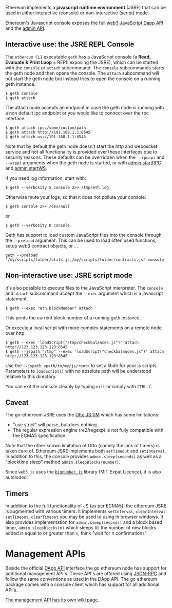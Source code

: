 Ethereum implements a **javascript runtime environment** (JSRE) that can be used in either interactive (console) or non-interactive (script) mode.
 
Ethereum's Javascript console exposes the full [web3 JavaScript Dapp API](https://github.com/ethereum/wiki/wiki/JavaScript-API) and the [admin API](JavaScript-Console#javascript-console-api).

## Interactive use: the JSRE REPL  Console

The `ethereum CLI` executable `geth` has a JavaScript console (a **Read, Evaluate & Print Loop** = REPL exposing the JSRE), which can be started with the `console` or `attach` subcommand. The `console` subcommands starts the geth node and then opens the console. The `attach` subcommand will not start the geth node but instead tries to open the console on a running geth instance.

    $ geth console
    $ geth attach

The attach node accepts an endpoint in case the geth node is running with a non default ipc endpoint or you would like to connect over the rpc interface.

    $ geth attach ipc:/some/custom/path
    $ geth attach http://191.168.1.1:8545
    $ geth attach ws://191.168.1.1:8546

Note that by default the geth node doesn't start the http and weboscket service and not all functionality is provided over these interfaces due to security reasons. These defaults can be overridden when the `--rpcapi` and `--wsapi` arguments when the geth node is started, or with [admin.startRPC](Management-APIs#admin_startrpc) and [admin.startWS](Management-APIs#admin_startws).

If you need log information, start with:

    $ geth --verbosity 5 console 2>> /tmp/eth.log

Otherwise mute your logs, so that it does not pollute your console:

    $ geth console 2>> /dev/null

or 

    $ geth --verbosity 0 console

Geth has support to load custom JavaScript files into the console through the `--preload` argument. This can be used to load often used functions, setup web3 contract objects, or ...
```
geth --preload "/my/scripts/folder/utils.js,/my/scripts/folder/contracts.js" console
```


## Non-interactive use: JSRE script mode

It's also possible to execute files to the JavaScript interpreter. The `console` and `attach` subcommand accept the `--exec` argument which is a javascript statement. 

    $ geth --exec "eth.blockNumber" attach

This prints the current block number of a running geth instance.

Or execute a local script with more complex statements on a remote node over http:

    $ geth --exec 'loadScript("/tmp/checkbalances.js")' attach http://123.123.123.123:8545
    $ geth --jspath "/tmp" --exec 'loadScript("checkbalances.js")' attach http://123.123.123.123:8545

Use the `--jspath <path/to/my/js/root>` to set a libdir for your js scripts. Parameters to `loadScript()` with no absolute path will be understood relative to this directory.

You can exit the console cleanly by typing `exit` or simply with `CTRL-C`.

## Caveat 

The go-ethereum JSRE uses the [Otto JS VM](https://github.com/robertkrimen/otto) which has some limitations:

* "use strict" will parse, but does nothing.
* The regular expression engine (re2/regexp) is not fully compatible with the ECMA5 specification.

Note that the other known limitation of Otto (namely the lack of timers) is taken care of. Ethereum JSRE implements both `setTimeout` and `setInterval`. In addition to this, the console provides `admin.sleep(seconds)` as well as a "blocktime sleep" method `admin.sleepBlocks(number)`. 

Since `web3.js` uses the [`bignumber.js`](https://github.com/MikeMcl/bignumber.js) library (MIT Expat Licence), it is also autoloded.

## Timers

In addition to the full functionality of JS (as per ECMA5), the ethereum JSRE is augmented with various timers. It implements `setInterval`, `clearInterval`, `setTimeout`, `clearTimeout` you may be used to using in browser windows. It also provides implementation for `admin.sleep(seconds)` and a block based timer, `admin.sleepBlocks(n)` which sleeps till the number of new blocks added is equal to or greater than `n`, think "wait for n confirmations". 

# Management APIs

Beside the official [DApp API](https://github.com/ethereum/wiki/wiki/JSON-RPC) interface the go ethereum node has support for additional management API's. These API's are offered using [JSON-RPC](http://www.jsonrpc.org/specification) and follow the same conventions as used in the DApp API. The go ethereum package comes with a console client which has support for all additional API's.

[The management API has its own wiki page](Management-APIs).
